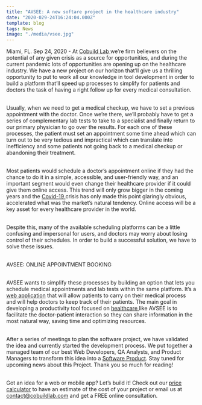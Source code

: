 ```yaml
---
title: "AVSEE: A new softare project in the healthcare industry"
date: "2020-029-24T16:24:04.000Z"
template: blog
tags: News
image: "./media/vsee.jpg"
---
```


Miami, FL. Sep 24, 2020 - At <a target="_blank" href="https://cobuildlab.com/portfolio">   Cobuild Lab </a> we’re firm believers on the potential of any given crisis as a source for opportunities, and during the current pandemic lots of opportunities are opening up on the healthcare industry. We have a new project on our horizon that’ll give us a thrilling opportunity to put to work all our knowledge in tool development in order to build a  platform that’ll speed up processes to simplify for patients and doctors the task of having a right follow up for every medical consultation. <br> </br>

Usually, when we need to get a medical checkup, we have to set a previous appointment with the doctor. Once we’re there, we’ll probably have to get a series of complementary lab tests to take to a specialist and finally return to our primary physician to go over the results. For each one of these processes, the patient must set an appointment some time ahead which can turn out to be very tedious and impractical which can translate into inefficiency and some patients not going back to a medical checkup or abandoning their treatment.<br> </br>

Most patients would schedule a doctor’s appointment online if they had the chance to do it in a simple, accessible, and user-friendly way, and an important segment would even change their healthcare provider if it could give them online access. This trend will only grow bigger in the coming years and the <a target="_blank" href="https://www.paho.org/en/topics/coronavirus-infections/coronavirus-disease-covid-19-pandemic">  Covid-19 </a> crisis has only made this point glaringly obvious, accelerated what was the market’s natural tendency. Online access will be a key asset for every healthcare provider in the world. <br> </br>

Despite this, many of the available scheduling platforms can be a little confusing and impersonal for users, and doctors may worry about losing control of their schedules. In order to build a successful solution, we have to solve these issues. <br> </br>


<title-3 align="centered"> AVSEE: ONLINE APPOINTMENT BOOKING  </title-3> <br> </br>

AVSEE wants to simplify these processes by building an option that lets you schedule medical appointments and lab tests within the same platform. It’s a <a target="_blank" href="https://cobuildlab.com/blog/mobile-apps-web-apps-or-cross-platform-what%E2%80%99s-the-best-for-my-small-business/amp/">   web application</a> that will allow patients to carry on their medical process and will help doctors to keep track of their patients. The main goal in developing a productivity tool focused on <a target="_blank" href="https://cobuildlab.com/blog/healthcare-apps-present-and-future/amp/">  healthcare </a> like AVSEE is to facilitate the doctor-patient interaction so they can share information in the most natural way, saving time and optimizing resources. <br> </br>

After a series of meetings to plan the software project, we have validated the idea and currently started the development process. We put together a managed team of our best Web Developers, QA Analysts, and Product Managers to transform this idea into a <a target="_blank" href="https://cobuildlab.com/blog/software-development-for-new-products/">    Software Product</a>. Stay tuned for upcoming news about this Project. Thank you so much for reading! <br> </br>

Got an idea for a web or mobile app? Let’s build it! Check out our <a target="_blank" href="https://cobuildlab.com/price-calculator/">  price calculator</a> to have an estimate of the cost of your project or email us at contact@cobuildlab.com and get a FREE online consultation. 
